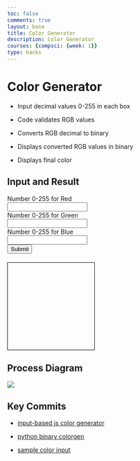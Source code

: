```yaml
---
toc: false
comments: true
layout: base
title: Color Generator
description: Color Generator
courses: {compsci: {week: 1}}
type: hacks
---
```


# Color Generator

- Input decimal values 0-255 in each box

- Code validates RGB values

- Converts RGB decimal to binary

- Displays converted RGB values in binary

- Displays final color

## Input and Result

<html lang="en">
<head>
    <meta charset="UTF-8">
    <meta name="viewport" content="width=device-width, initial-scale=1.0">
    <title>Color Mixer</title>
    <style>
        #result {
            margin-top: 20px;
            width: 200px;
            height: 200px;
            border: 1px solid #000;
        }
    </style>
    <script>
        function translateColor(event) {
            event.preventDefault();
            // get input values
            var redValue = document.getElementById("redValue").value;
            var greenValue = document.getElementById("greenValue").value;
            var blueValue = document.getElementById("blueValue").value;
            // validate input values (must be between 0 and 255)
            if (!isValidInput(redValue) || !isValidInput(greenValue) || !isValidInput(blueValue)) {
                alert("Please enter valid numbers between 0 and 255.");
                return;
            }
            // convert inputs to binary
            var redBinary = decimalToBinary(redValue);
            var greenBinary = decimalToBinary(greenValue);
            var blueBinary = decimalToBinary(blueValue);
            // display binary output
            document.getElementById("result").innerHTML = `
                <p>Red: ${redBinary}</p>
                <p>Green: ${greenBinary}</p>
                <p>Blue: ${blueBinary}</p>
            `;
            // calculate the final color
            var finalColor = "rgb(" + redValue + "," + greenValue + "," + blueValue + ")";
            // display the final color
            document.getElementById("result").style.backgroundColor = finalColor;
        }
        function decimalToBinary(decimalValue) {
            return parseInt(decimalValue).toString(2);
        }
        function isValidInput(value) {
            return !isNaN(value) && parseInt(value) >= 0 && parseInt(value) <= 255;
        }
    </script>
</head>
<body>
    <form onsubmit="translateColor(event)">
        <label for="redValue">Number 0-255 for Red</label><br>
        <input type="number" id="redValue" name="redValue" required><br>
        <label for="greenValue">Number 0-255 for Green</label><br>
        <input type="number" id="greenValue" name="greenValue" required><br>
        <label for="blueValue">Number 0-255 for Blue</label><br>
        <input type="number" id="blueValue" name="blueValue" required><br>
        <input type="submit" value="Submit">
    </form>
    <div id="result"></div>

</body>
</html>

## Process Diagram

<img src = "https://media.discordapp.net/attachments/1174540464951676969/1174591418451369994/image.png?ex=65682681&is=6555b181&hm=10da97d668d2ce6c0e1dea11fd5e9fd743ab5dacc88778b282c5017d15aa1c79&=&width=1333&height=993">



## Key Commits

- <a href="https://github.com/trevorhuang1/cpt_warmup/commit/8bf1214933ef5cbe29572b1d4caa4a233b67532a">input-based js color generator</a>

- <a href="https://github.com/trevorhuang1/cpt_warmup/commit/2d1eac0c2044606f30e2e8d65da9342d9a673608">python binary colorgen</a>

- <a href="https://github.com/trevorhuang1/cpt_warmup/commit/a9aa10d3a696960b662604dc98f4ea624c7f5fe5">sample color input</a>